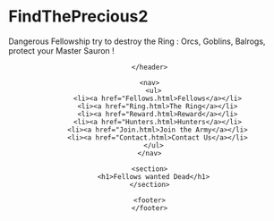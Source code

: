 # FindThePrecious2
Dangerous Fellowship try to destroy the Ring : Orcs, Goblins, Balrogs, protect your Master Sauron !

<!DOCTYPE html>
<html>
  <head>
    <meta charset="utf-8" />
    <title>Find The Precious</title>
  </head>
  
  <body>
    <header>
      
    </header>
    
    <nav>
      <ul>
        <li><a href="Fellows.html>Fellows</a></li>
        <li><a href="Ring.html>The Ring</a></li>
        <li><a href="Reward.html>Reward</a></li>
        <li><a href="Hunters.html>Hunters</a></li>
        <li><a href="Join.html>Join the Army</a></li>
        <li><a href="Contact.html>Contact Us</a></li>
      </ul>
    </nav>
    
    <section>
      <h1>Fellows wanted Dead</h1>
    </section>
    
    <footer>
    </footer>
  </body>
</html>
